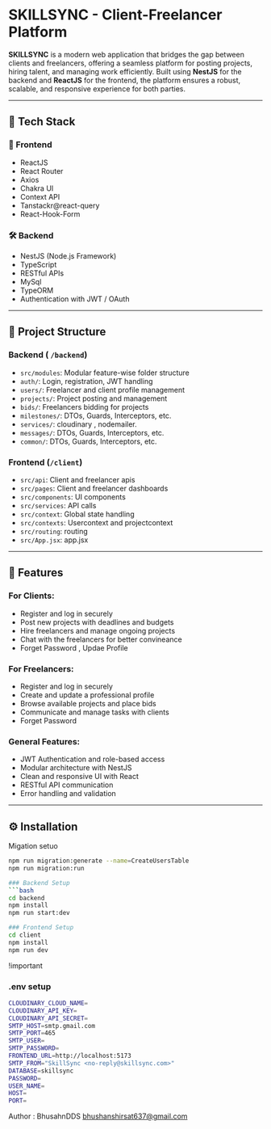# SKILLSYNC - Client-Freelancer Platform

**SKILLSYNC** is a modern web application that bridges the gap between clients and freelancers, offering a seamless platform for posting projects, hiring talent, and managing work efficiently. Built using **NestJS** for the backend and **ReactJS** for the frontend, the platform ensures a robust, scalable, and responsive experience for both parties.

---

## 🔧 Tech Stack

### 🚀 Frontend
- ReactJS
- React Router
- Axios
- Chakra UI
- Context API 
- Tanstackr@react-query
- React-Hook-Form

### 🛠️ Backend
- NestJS (Node.js Framework)
- TypeScript
- RESTful APIs
- MySql
- TypeORM
- Authentication with JWT / OAuth

---

## 📁 Project Structure

### Backend ( `/backend`)
- `src/modules`: Modular feature-wise folder structure
- `auth/`: Login, registration, JWT handling
- `users/`: Freelancer and client profile management
- `projects/`: Project posting and management
- `bids/`: Freelancers bidding for projects
- `milestones/`: DTOs, Guards, Interceptors, etc.
- `services/`: cloudinary , nodemailer.
- `messages/`: DTOs, Guards, Interceptors, etc.
- `common/`: DTOs, Guards, Interceptors, etc.




### Frontend (`/client`)
- `src/api`: Client and freelancer apis
- `src/pages`: Client and freelancer dashboards
- `src/components`: UI components
- `src/services`: API calls 
- `src/context`: Global state handling
- `src/contexts`: Usercontext and projectcontext
- `src/routing`: routing
- `src/App.jsx`: app.jsx




---

## 🔑 Features

### For Clients:
- Register and log in securely
- Post new projects with deadlines and budgets
- Hire freelancers and manage ongoing projects
- Chat with the freelancers for better convineance
- Forget Password , Updae Profile

### For Freelancers:
- Register and log in securely
- Create and update a professional profile
- Browse available projects and place bids
- Communicate and manage tasks with clients
- Forget Password 

### General Features:
- JWT Authentication and role-based access
- Modular architecture with NestJS
- Clean and responsive UI with React
- RESTful API communication
- Error handling and validation

---

## ⚙️ Installation
Migation setuo
```bash
npm run migration:generate --name=CreateUsersTable
npm run migration:run

### Backend Setup
```bash
cd backend
npm install
npm run start:dev

### Frontend Setup 
cd client 
npm install
npm run dev 

```

!important 
### .env setup 
```bash
CLOUDINARY_CLOUD_NAME=
CLOUDINARY_API_KEY=
CLOUDINARY_API_SECRET=
SMTP_HOST=smtp.gmail.com
SMTP_PORT=465
SMTP_USER=
SMTP_PASSWORD=
FRONTEND_URL=http://localhost:5173
SMTP_FROM="SkillSync <no-reply@skillsync.com>"
DATABASE=skillsync
PASSWORD=
USER_NAME=
HOST=
PORT=

```

Author : BhusahnDDS 
bhushanshirsat637@gmail.com



